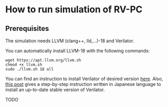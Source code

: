 # How to run simulation of RV-PC

## Prerequisites

The simulation needs LLVM (clang++, lld,...)-18 and Verilator.

You can automatically install LLVM-18 with the following commands:
```
wget https://apt.llvm.org/llvm.sh
chmod +x llvm.sh
sudo ./llvm.sh 18 all
```

You can find an instruction to install Verilator of desired version [here](https://verilator.org/guide/latest/install.html#git-quick-install). Also, [this post](https://blog.ojioji.ikeojihouse.com/entry/20240717/1721143803) gives a step-by-step instruction written in Japanese language to install an up-to-date stable version of Verilator.

TODO
